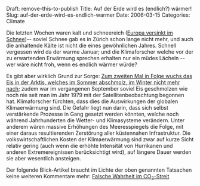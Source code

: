 Draft: remove-this-to-publish
Title: Auf der Erde wird es (endlich?) wärmer!
Slug: auf-der-erde-wird-es-endlich-warmer
Date: 2006-03-15
Categories: Climate

Die letzten Wochen waren kalt und schneereich ([Europa versinkt im Schnee](http://www.spiegel.de/wissenschaft/weltraum/0,1518,406099,00.html))-- soviel Schnee gab es in Zürich schon lange nicht mehr, und auch die anhaltende Kälte ist nicht die eines gewöhnlichen Jahres. Schnell vergessen wird da der warme Januar; und die Klimaforscher welche vor der zu erwartenden Erwärmung sprechen erhalten nur ein müdes Lächeln -- wer wäre nicht froh, wenn es endlich wärmer würde?

Es gibt aber wirklich Grund zur Sorge: [Zum zweiten Mal in Folge wuchs das Eis in der Arktis, welches im Sommer abschmolz, im Winter nicht mehr nach](http://www.spiegel.de/wissenschaft/erde/0,1518,406113,00.html); zudem war im vergangenen September soviel Eis geschmolzen wie noch nie seit man im Jahr 1979 mit der Satellitenbeobachtung begonnen hat. Klimaforscher fürchten, dass dies die Auswirkungen der globalen Klimaerwärmung sind. Die Gefahr liegt nun darin, dass sich selbst verstärkende Prozesse in Gang gesetzt werden könnten, welche noch während Jahrhunderten die Wetter- und Klimasysteme verändern. Unter anderem wären massive Erhöhungen des Meeresspiegels die Folge, mit einer daraus resultierenden Zerstörung aller küstennahen Infrastruktur. Die volkswirtschaftlichen Kosten der Klimaerwärmung sind zwar auf kurze Sicht relativ gering (auch wenn die erhöhte Intensität von Hurrikanen und anderen Extremereignissen berücksichtigt wird), auf längere Dauer werden sie aber wesentlich ansteigen.

Der folgende Blick-Artikel braucht im Lichte der oben genannten Tatsachen keine weiteren Kommentare mehr: [Falsche Wahrheit im CO<sub>2</sub>-Streit](http://www.blick.ch/news/schweiz/artikel33762)
